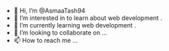 - 👋 Hi, I’m @AsmaaTash94
- 👀 I’m interested in to learn about web development .
- 🌱 I’m currently learning web development .
- 💞️ I’m looking to collaborate on ...
- 📫 How to reach me ...

<!---
AsmaaTash94/AsmaaTash94 is a ✨ special ✨ repository because its `README.md` (this file) appears on your GitHub profile.
You can click the Preview link to take a look at your changes.
--->
